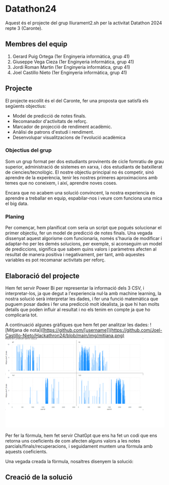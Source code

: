 # Datathon24

Aquest és el projecte del grup lliurament2.sh per la activitat Datathon 2024 repte 3 (Caronte).

## Membres del equip

1. Gerard Puig Ortega (1er Enginyeria informàtica, grup 41)
2. Giuseppe Vega Cieza (1er Enginyeria informàtica, grup 41)
3. Jordi Roman Martin (1er Enginyeria informàtica, grup 41)
4. Joel Castillo Nieto (1er Enginyeria informàtica, grup 41)

## Projecte

El projecte escollit és el del Caronte, fer una proposta que satisfà els següents objectius:
- Model de predicció de notes finals.
- Recomanador d'activitats de reforç.
- Marcador de projecció de rendiment acadèmic.
- Anàlisi de patrons d'estudi i rendiment.
- Desenvolupar visualitzacions de l'evolució acadèmica

### Objectius del grup

Som un grup format per dos estudiants provinents de cicle fomratiu de grau superior, administració de sistemes en xarxa, i dos estudiants de batxillerat de ciencies/tecnològic. El nostre objectiu principal no és competir, sinó aprendre de la experència, tenir les nostres primeres aproximacions amb temes que no coneixem, i així, aprendre noves coses. 

Encara que no acabem una solució convincent, la nostra experiencia és aprendre a treballar en equip, espabilar-nos i veure com funciona una mica el big data.

### Planing

Per començar, hem planificat com seria un script que pogués solucionar el primer objectiu, fer un model de predicció de notes finals. Una vegada dissenyat aquest algorisme com funcionaria, només s'hauria de modificar i adaptar-ho per les demés solucions, per exemple, si aconseguim un model de prediccions, significa que sabem quins valors i paràmetres afecten al resultat de manera positiva i negativament, per  tant, amb aquestes variables es pot recomanar activitats per reforç.

## Elaboració del projecte

Hem fet servir Power Bi per representar la informació dels 3 CSV, i interpretar-los, ja que degut a l'experiencia nul·la amb machine learning, la nostra solució serà interpretar les dades, i fer una funció matemàtica que puguem posar dades i fer una predicció molt idealista, ja que hi han molts detalls que poden influir al resultat i no els tenim en compte ja que ho complicaria tot.

A continuació algunes gràfiques que hem fet per analitzar les dades:
![Mitjana de nota]([https://github.com/[username]](https://github.com/Joel-Castillo-Nieto/Hackathron24/blob/main/img/mitjana.png)
![Mitjana de nota classificat per assignatura(aula)](https://github.com/Joel-Castillo-Nieto/Hackathron24/blob/main/img/media%20de%20nota%20final%20por%20assignaturas.png)

Per fer la fòrmula, hem fet servir ChatGpt que ens ha fet un codi que ens retorna uns coeficients de com afecten alguns valors a les notes parcials/finals/recuperacions, i seguidament muntem una fòrmula amb aquests coeficients.

Una vegada creada la fòrmula, nosaltres disenyem la solució:

## Creació de la solució

